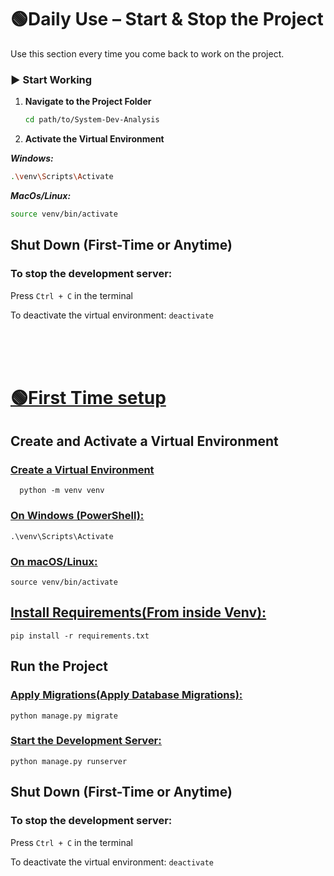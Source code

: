 
# 🟢Daily Use – Start & Stop the Project

Use this section every time you come back to work on the project.

### ▶️ Start Working

1. **Navigate to the Project Folder**
   ```bash
   cd path/to/System-Dev-Analysis

2. **Activate the Virtual Environment**

***Windows:***
```bash
.\venv\Scripts\Activate
```

***MacOs/Linux:***
```bash
source venv/bin/activate
```

## Shut Down (First-Time or Anytime)

### To stop the development server:

Press ```Ctrl + C``` in the terminal

To deactivate the virtual environment:
        ```deactivate```

<br/>
<br/>
<br/>

# <ins> 🟢First Time setup <ins>



## Create and Activate a Virtual Environment
  ### <ins>Create a Virtual Environment<ins>
      python -m venv venv
      

  ### <ins>On Windows (PowerShell)<ins>:
    .\venv\Scripts\Activate
  ### <ins>On macOS/Linux<ins>:
    source venv/bin/activate




## <ins>Install Requirements(From inside Venv)<ins>:
    pip install -r requirements.txt
  
  


## Run the Project

### <ins>Apply Migrations(Apply Database Migrations)<ins>:
    python manage.py migrate
### <ins>Start the Development Server<ins>:
    python manage.py runserver

## Shut Down (First-Time or Anytime)

### To stop the development server:

Press ```Ctrl + C``` in the terminal

To deactivate the virtual environment:
        ```deactivate```

